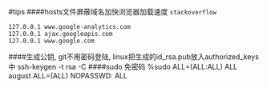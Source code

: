 #tips
####hosts文件屏蔽域名加快浏览器加载速度
`stackoverflow`

    127.0.0.1 www.google-analytics.com
    127.0.0.1 ajax.googleapis.com
    127.0.0.1 www.google.com
####生成公钥, git不用密码登陆, linux把生成的id_rsa.pub放入authorized_keys中
    ssh-keygen -t rsa -C
####sudo 免密码
    %sudo   ALL=(ALL:ALL) ALL
    august ALL=(ALL) NOPASSWD: ALL

